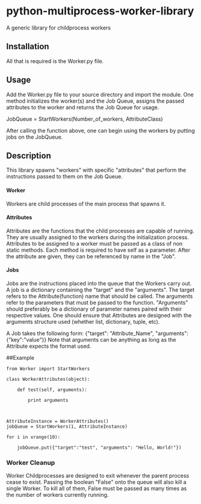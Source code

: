 # python-multiprocess-worker-library
A generic library for childprocess workers


## Installation
All that is required is the Worker.py file.


## Usage
Add the Worker.py file to your source directory and import the module. 
One method initializes the worker(s) and the Job Queue, assigns the passed attributes to the worker and returns the Job Queue for usage. 

JobQueue = StartWorkers(Number_of_workers, AttributeClass)

After calling the function above, one can begin using the workers by putting jobs on the JobQueue. 


## Description
This library spawns "workers" with specific "attributes" that perform the instructions passed to them on the Job Queue. 

#### Worker
Workers are child processes of the main process that spawns it. 

#### Attributes
Attributes are the functions that the child processes are capable of running. They are usually assigned to the workers during the initialization process. Attributes to be assigned to a worker must be passed as a class of non static methods. Each method is required to have self as a parameter. After the attribute are given, they can be referenced by name in the "Job".

#### Jobs
Jobs are the instructions placed into the queue that the Workers carry out. A job is a dictionary containing the "target" and the "arguments". 
The target refers to the Attribute(function) name that should be called. 
The arguments refer to the parameters that must be passed to the function. "Arguments" should preferably be a dictionary of parameter names paired with their respective values. One should ensure that Attributes are designed with the arguments structure used (whether list, dictionary, tuple, etc).

A Job takes the following form:  {"target": "Attribute_Name", "arguments":{"key":"value"}}
Note that arguments can be anything as long as the Attribute expects the format used. 

##Example


```
from Worker import StartWorkers

class WorkerAttributes(object):

	def test(self, arguments):
	
		print arguments



AttributeInstance = WorkerAttributes()
jobQueue = StartWorkers(1, AttributeInstance)

for i in xrange(10):

    jobQueue.put({"target":"test", "arguments": "Hello, World!"})

```

### Worker Cleanup
Worker Childprocesses are designed to exit whenever the parent process cease to exist. Passing the boolean "False" onto the queue will also kill a single Worker. To kill all of them, False must be passed as many times as the number of workers currently running.
